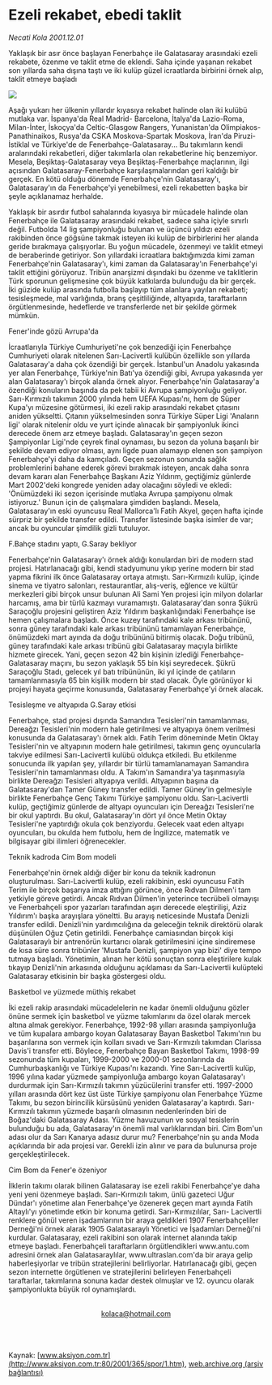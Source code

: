 # Ezeli rekabet, ebedi taklit

*Necati Kola 2001.12.01*

<div>
 <p class="spot">
  Yaklaşık bir asır önce başlayan Fenerbahçe ile Galatasaray arasındaki ezeli rekabete, özenme ve taklit etme de eklendi. Saha içinde yaşanan rekabet son yıllarda saha dışına taştı ve iki kulüp güzel icraatlarda birbirini örnek alıp, taklit etmeye başladı
 </p>
 <p class="metin">
 </p>
 <img border="0" src="/web/20020329154507im_/http://www.aksiyon.com.tr/2001/365/resimler/ezeli.jpg"/>
 <p class="metin">
  Aşağı yukarı her ülkenin yıllardır kıyasıya rekabet halinde olan iki kulübü mutlaka var. İspanya'da Real Madrid- Barcelona, İtalya'da Lazio-Roma, Milan-İnter, İskoçya'da Celtic-Glasgow Rangers, Yunanistan'da Olimpiakos-Panathinaikos, Rusya'da CSKA Moskova-Spartak Moskova, İran'da Piruzi-İstiklal ve Türkiye'de de Fenerbahçe-Galatasaray... Bu takımların kendi aralarındaki rekabetleri, diğer takımlarla olan rekabetlerine hiç benzemiyor. Mesela, Beşiktaş-Galatasaray veya Beşiktaş-Fenerbahçe maçlarının, ilgi açısından Galatasaray-Fenerbahçe karşılaşmalarından geri kaldığı bir gerçek. En kötü olduğu dönemde Fenerbahçe'nin Galatasaray'ı, Galatasaray'ın da Fenerbahçe'yi yenebilmesi, ezeli rekabetten başka bir şeyle açıklanamaz herhalde.
 </p>
 <p class="metin">
  Yaklaşık bir asırdır futbol sahalarında kıyasıya bir mücadele halinde olan Fenerbahçe ile Galatasaray arasındaki rekabet, sadece saha içiyle sınırlı değil. Futbolda 14 lig şampiyonluğu bulunan ve üçüncü yıldızı ezeli rakibinden önce göğsüne takmak isteyen iki kulüp de birbirlerini her alanda geride bırakmaya çalışıyorlar. Bu yoğun mücadele, özenmeyi ve taklit etmeyi de beraberinde getiriyor. Son yıllardaki icraatlara baktığımızda kimi zaman Fenerbahçe'nin Galatasaray'ı, kimi zaman da Galatasaray'ın Fenerbahçe'yi taklit ettiğini görüyoruz. Tribün anarşizmi dışındaki bu özenme ve taklitlerin Türk sporunun gelişmesine çok büyük katkılarda bulunduğu da bir gerçek. İki güzide kulüp arasında futbolla başlayıp tüm alanlara yayılan rekabeti; tesisleşmede, mal varlığında, branş çeşitliliğinde, altyapıda, taraftarların örgütlenmesinde, hedeflerde ve transferlerde net bir şekilde görmek mümkün.
 </p>
 <p class="metin">
  Fener'inde gözü Avrupa'da
 </p>
 <p class="metin">
  İcraatlarıyla Türkiye Cumhuriyeti'ne çok benzediği için Fenerbahçe Cumhuriyeti olarak nitelenen Sarı-Lacivertli kulübün özellikle son yıllarda Galatasaray'a daha çok özendiği bir gerçek. İstanbul'un Anadolu yakasında yer alan Fenerbahçe, Türkiye'nin Batı'ya özendiği gibi, Avrupa yakasında yer alan Galatasaray'ı birçok alanda örnek alıyor. Fenerbahçe'nin Galatasaray'a özendiği konuların başında da pek tabii ki Avrupa şampiyonluğu geliyor. Sarı-Kırmızılı takımın 2000 yılında hem UEFA Kupası'nı, hem de Süper Kupa'yı müzesine götürmesi, iki ezeli rakip arasındaki rekabet çıtasını aniden yükseltti. Çıtanın yükselmesinden sonra Türkiye Süper Ligi 'Anaların ligi' olarak nitelenir oldu ve yurt içinde alınacak bir şampiyonluk ikinci derecede önem arz etmeye başladı. Galatasaray'ın geçen sezon Şampiyonlar Ligi'nde çeyrek final oynaması, bu sezon da yoluna başarılı bir şekilde devam ediyor olması, aynı ligde puan alamayıp elenen son şampiyon Fenerbahçe'yi daha da kamçıladı. Geçen sezonun sonunda sağlık problemlerini bahane ederek görevi bırakmak isteyen, ancak daha sonra devam kararı alan Fenerbahçe Başkanı Aziz Yıldırım, geçtiğimiz günlerde Mart 2002'deki kongrede yeniden aday olacağını söyledi ve ekledi: 'Önümüzdeki iki sezon içerisinde mutlaka Avrupa şampiyonu olmak istiyoruz.' Bunun için de çalışmalara şimdiden başlandı. Mesela, Galatasaray'ın eski oyuncusu Real Mallorca'lı Fatih Akyel, geçen hafta içinde sürpriz bir şekilde transfer edildi. Transfer listesinde başka isimler de var; ancak bu oyuncular şimdilik gizli tutuluyor.
 </p>
 <p class="metin">
  F.Bahçe stadını yaptı, G.Saray bekliyor
 </p>
 <p class="metin">
  Fenerbahçe'nin Galatasaray'ı örnek aldığı konulardan biri de modern stad projesi. Hatırlanacağı gibi, kendi stadyumunu yıkıp yerine modern bir stad yapma fikrini ilk önce Galatasaray ortaya atmıştı. Sarı-Kırmızılı kulüp, içinde sinema ve tiyatro salonları, restaurantlar, alış-veriş, eğlence ve kültür merkezleri gibi birçok unsur bulunan Ali Sami Yen projesi için milyon dolarlar harcamış, ama bir türlü kazmayı vuramamıştı. Galatasaray'dan sonra Şükrü Saraçoğlu projesini geliştiren Aziz Yıldırım başkanlığındaki Fenerbahçe ise hemen çalışmalara başladı. Önce kuzey tarafındaki kale arkası tribününü, sonra güney tarafındaki kale arkası tribününü tamamlayan Fenerbahçe, önümüzdeki mart ayında da doğu tribününü bitirmiş olacak. Doğu tribünü, güney tarafındaki kale arkası tribünü gibi Galatasaray maçıyla birlikte hizmete girecek. Yani, geçen sezon 42 bin kişinin izlediği Fenerbahçe-Galatasaray maçını, bu sezon yaklaşık 55 bin kişi seyredecek. Şükrü Saraçoğlu Stadı, gelecek yıl batı tribününün, iki yıl içinde de çatıların tamamlanmasıyla 65 bin kişilik modern bir stad olacak. Öyle görünüyor ki projeyi hayata geçirme konusunda, Galatasaray Fenerbahçe'yi örnek alacak.
 </p>
 <p class="metin">
  Tesisleşme ve altyapıda G.Saray etkisi
 </p>
 <p class="metin">
  Fenerbahçe, stad projesi dışında Samandıra Tesisleri'nin tamamlanması, Dereağzı Tesisleri'nin modern hale getirilmesi ve altyapıya önem verilmesi konusunda da Galatasaray'ı örnek aldı. Fatih Terim döneminde Metin Oktay Tesisleri'nin ve altyapının modern hale getirilmesi, takımın genç oyuncularla takviye edilmesi Sarı-Lacivertli kulübü oldukça etkiledi. Bu etkilenme sonucunda ilk yapılan şey, yıllardır bir türlü tamamlanamayan Samandıra Tesisleri'nin tamamlanması oldu. A Takım'ın Samandıra'ya taşınmasıyla birlikte Dereağzı Tesisleri altyapıya verildi. Altyapının başına da Galatasaray'dan Tamer Güney transfer edildi. Tamer Güney'in gelmesiyle birlikte Fenerbahçe Genç Takımı Türkiye şampiyonu oldu. Sarı-Lacivertli kulüp, geçtiğimiz günlerde de altyapı oyuncuları için Dereağzı Tesisleri'ne bir okul yaptırdı. Bu okul, Galatasaray'ın dört yıl önce Metin Oktay Tesisleri'ne yaptırdığı okula çok benziyordu. Gelecek vaat eden altyapı oyuncuları, bu okulda hem futbolu, hem de İngilizce, matematik ve bilgisayar gibi ilimleri öğrenecekler.
 </p>
 <p class="metin">
  Teknik kadroda Cim Bom modeli
 </p>
 <p class="metin">
  Fenerbahçe'nin örnek aldığı diğer bir konu da teknik kadronun oluşturulması. Sarı-Lacivertli kulüp, ezeli rakibinin, eski oyuncusu Fatih Terim ile birçok başarıya imza attığını görünce, önce Rıdvan Dilmen'i tam yetkiyle göreve getirdi. Ancak Rıdvan Dilmen'in yeterince tecrübeli olmayışı ve Fenerbahçeli spor yazarları tarafından aşırı derecede eleştirilişi, Aziz Yıldırım'ı başka arayışlara yöneltti. Bu arayış neticesinde Mustafa Denizli transfer edildi. Denizli'nin yardımcılığına da geleceğin teknik direktörü olarak düşünülen Oğuz Çetin getirildi. Fenerbahçe camiasından birçok kişi Galatasaraylı bir antrenörün kurtarıcı olarak getirilmesini içine sindiremese de kısa süre sonra tribünler 'Mustafa Denizli, şampiyon yap bizi' diye tempo tutmaya başladı. Yönetimin, alınan her kötü sonuçtan sonra eleştirilere kulak tıkayıp Denizli'nin arkasında olduğunu açıklaması da Sarı-Lacivertli kulüpteki Galatasaray etkisinin bir başka göstergesi oldu.
 </p>
 <p class="metin">
  Basketbol ve yüzmede müthiş rekabet
 </p>
 <p class="metin">
  İki ezeli rakip arasındaki mücadelelerin ne kadar önemli olduğunu gözler önüne sermek için basketbol ve yüzme takımlarını da özel olarak mercek altına almak gerekiyor. Fenerbahçe, 1992-98 yılları arasında şampiyonluğa ve tüm kupalara ambargo koyan Galatasaray Bayan Basketbol Takımı'nın bu başarılarına son vermek için kolları sıvadı ve Sarı-Kırmızılı takımdan Clarissa Davis'i transfer etti. Böylece, Fenerbahçe Bayan Basketbol Takımı, 1998-99 sezonunda tüm kupaları, 1999-2000 ve 2000-01 sezonlarında da Cumhurbaşkanlığı ve Türkiye Kupası'nı kazandı. Yine Sarı-Lacivertli kulüp, 1996 yılına kadar yüzmede şampiyonluğa ambargo koyan Galatasaray'ı durdurmak için Sarı-Kırmızılı takımın yüzücülerini transfer etti. 1997-2000 yılları arasında dört kez üst üste Türkiye şampiyonu olan Fenerbahçe Yüzme Takımı, bu sezon birincilik kürsüsünü yeniden Galatasaray'a kaptırdı. Sarı-Kırmızılı takımın yüzmede başarılı olmasının nedenlerinden biri de Boğaz'daki Galatasaray Adası. Yüzme havuzunun ve sosyal tesislerin bulunduğu bu ada, Galatasaray'ın önemli mal varlıklarından biri. Cim Bom'un adası olur da Sarı Kanarya adasız durur mu? Fenerbahçe'nin şu anda Moda açıklarında bir ada projesi var. Gerekli izin alınır ve para da bulunursa proje gerçekleştirilecek.
 </p>
 <p class="metin">
  Cim Bom da Fener'e özeniyor
 </p>
 <p class="metin">
  İlklerin takımı olarak bilinen Galatasaray ise ezeli rakibi Fenerbahçe'ye daha yeni yeni özenmeye başladı. Sarı-Kırmızılı takım, ünlü gazeteci Uğur Dündar'ı yönetime alan Fenerbahçe'ye özenerek geçen mart ayında Fatih Altaylı'yı yönetimde etkin bir konuma getirdi. Sarı-Kırmızılılar, Sarı- Lacivertli renklere gönül veren işadamlarının bir araya geldikleri 1907 Fenerbahçeliler Derneği'ni örnek alarak 1905 Galatasaraylı Yönetici ve İşadamları Derneği'ni kurdular. Galatasaray, ezeli rakibini son olarak internet alanında takip etmeye başladı. Fenerbahçeli taraftarların örgütlendikleri www.antu.com adresini örnek alan Galatasaraylılar, www.ultraslan.com'da bir araya gelip haberleşiyorlar ve tribün stratejilerini belirliyorlar. Hatırlanacağı gibi, geçen sezon internette örgütlenen ve stratejilerini belirleyen Fenerbahçeli taraftarlar, takımlarına sonuna kadar destek olmuşlar ve 12. oyuncu olarak şampiyonlukta büyük rol oynamışlardı.
 </p>
 <br/>
 <center>
  <a class="anaorta" href="http://web.archive.org/web/20020329154507/mailto:kolaca@hotmail.com">
   kolaca@hotmail.com
  </a>
 </center>
 <br/>
 <br/>
 <br/>
</div>

Kaynak: [www.aksiyon.com.tr](http://www.aksiyon.com.tr:80/2001/365/spor/1.htm), [web.archive.org (arşiv bağlantısı)](http://web.archive.org/web/20020329154507/http://www.aksiyon.com.tr:80/2001/365/spor/1.htm)
